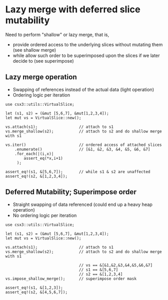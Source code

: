 # Lazy merge with deferred slice mutability
Need to perform "shallow" or lazy merge, that is,
* provide ordered access to the underlying slices without mutating them (see shallow merge)
* while allow such order to be superimposed upon the slices if we later decide to (see superimpose)


## Lazy merge operation 
* Swapping of references instead of the actual data (light operation)
* Ordering logic per iteration
```
use csx3::utils::VirtualSlice;

let (s1, s2) = (&mut [5,6,7], &mut[1,2,3,4]);
let mut vs = VirtualSlice::new();

vs.attach(s1);                  // attach to s1
vs.merge_shallow(s2);           // attach to s2 and do shallow merge with s1
 
vs.iter()                       // ordered access of attached slices
    .enumerate()                // [&1, &2, &3, &4, &5, &6, &7]
    .for_each(|(i,x)| 
        assert_eq(*x,i+1) 
     );

assert_eq!(s1, &[5,6,7]);       // while s1 & s2 are unaffected
assert_eq!(s2, &[1,2,3,4]);
```
## Deferred Mutability; Superimpose order
* Straight swapping of data referenced (could end up a heavy heap operation)
* No ordering logic per iteration
```
use csx3::utils::VirtualSlice;

let (s1, s2) = (&mut [5,6,7], &mut[1,2,3,4]);
let mut vs = VirtualSlice::new();

vs.attach(s1);                  // attach to s1
vs.merge_shallow(s2);           // attach to s2 and do shallow merge with s1
                                
                                // vs == &[&1,&2,&3,&4,&5,&6,&7]
                                // s1 == &[5,6,7]
                                // s2 == &[1,2,3,4]
vs.impose_shallow_merge();      // superimpose order mask

assert_eq!(s1, &[1,2,3]);
assert_eq!(s2, &[4,5,6,7]);
```
